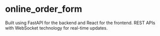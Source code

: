# online_order_form
Built using FastAPI for the backend and React for the frontend. REST APIs with WebSocket technology for real-time updates.
